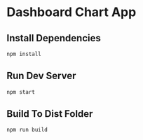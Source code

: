 # Dashboard Chart App


## Install Dependencies
```bash
npm install 
```

## Run Dev Server
```bash
npm start
```

## Build To Dist Folder
```bash
npm run build
```